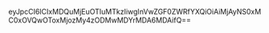eyJpcCI6ICIxMDQuMjEuOTIuMTkzIiwgInVwZGF0ZWRfYXQiOiAiMjAyNS0xMC0xOVQwOToxMjozMy4zODMwMDYrMDA6MDAifQ==
